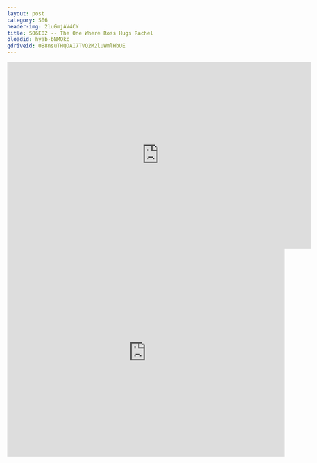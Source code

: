 ```yaml
---
layout: post 
category: S06 
header-img: 2luGmjAV4CY 
title: S06E02 -- The One Where Ross Hugs Rachel 
oloadid: hyab-bNMOkc 
gdriveid: 0B8nsuTHQDAI7TVQ2M2luWmlHbUE 
--- 
```

<!--more--> 
<iframe src='https://openload.co/embed/hyab-bNMOkc/' width='700' height='430' frameborder='0' scrolling='no' allowfullscreen='allowfullscreen'></iframe> 
<iframe src='https://drive.google.com/file/d/0B8nsuTHQDAI7TVQ2M2luWmlHbUE/preview' width='640' height='480' frameborder='0' scrolling='no' allowfullscreen='allowfullscreen'></iframe> 